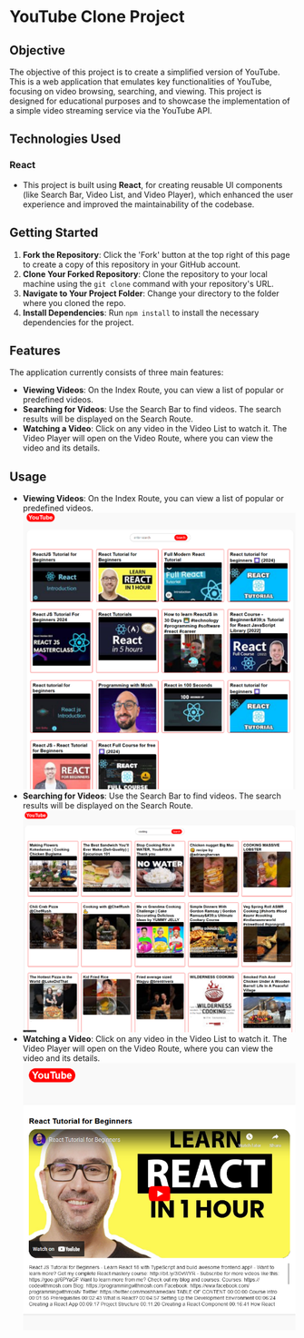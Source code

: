 # YouTube Clone Project

## Objective
The objective of this project is to create a simplified version of YouTube. This is a web application that emulates key functionalities of YouTube, focusing on video browsing, searching, and viewing. This project is designed for educational purposes and to showcase the implementation of a simple video streaming service via the YouTube API.

## Technologies Used
### React
- This project is built using **React**, for creating reusable UI components (like Search Bar, Video List, and Video Player), which enhanced the user experience and improved the maintainability of the codebase.

## Getting Started

1. **Fork the Repository**: Click the 'Fork' button at the top right of this page to create a copy of this repository in your GitHub account.
2. **Clone Your Forked Repository**: Clone the repository to your local machine using the `git clone` command with your repository's URL.
3. **Navigate to Your Project Folder**: Change your directory to the folder where you cloned the repo.
4. **Install Dependencies**: Run `npm install` to install the necessary dependencies for the project.

## Features
The application currently consists of three main features:

- **Viewing Videos**: On the Index Route, you can view a list of popular or predefined videos.
- **Searching for Videos**: Use the Search Bar to find videos. The search results will be displayed on the Search Route.
- **Watching a Video**: Click on any video in the Video List to watch it. The Video Player will open on the Video Route, where you can view the video and its details.

## Usage
- **Viewing Videos**: On the Index Route, you can view a list of popular or predefined videos.
![HomePage](./src/Components/imgs/Screenshot_1.png)
- **Searching for Videos**: Use the Search Bar to find videos. The search results will be displayed on the Search Route.
![Searching](./src/Components/imgs/Screenshot_3.png)
- **Watching a Video**: Click on any video in the Video List to watch it. The Video Player will open on the Video Route, where you can view the video and its details.
![VideoPage](./src/Components/imgs/Screenshot_2.png)
